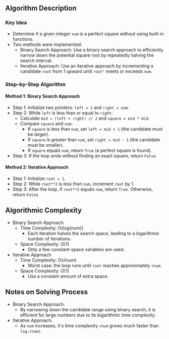 ## Algorithm Description
### Key Idea
- Determine if a given integer ```num``` is a perfect square without using built-in functions.
- Two methods were implemented:
  - Binary Search Approach: Use a binary search approach to efficiently narrow down the potential square root by repeatedly halving the search interval.
  - Iterative Approach: Use an iterative approach by incrementing a candidate ```root``` from 1 upward until ```root²``` meets or exceeds ```num```.

### Step-by-Step Algorithm
#### Method 1: Binary Search Approach
- Step 1: Initialize two pointers: ```left = 1``` and ```right = num```.
- Step 2: While ```left``` is less than or equal to ```right```:
  - Calculate ```mid = (left + right) // 2``` and ```square = mid * mid```.
  - Compare ```square``` and ```num```:
    - If ```square``` is less than ```num```, set ```left = mid + 1``` (the candidate must be larger).
    - If ```square``` is greater than ```num```, set ```right = mid - 1``` (the candidate must be smaller).
    - If ```square``` equals ```num```, return ```True``` (a perfect square is found).
- Step 3: If the loop ends without finding an exact square, return ```False```.
#### Method 2: Iterative Approach
- Step 1: Initialize ```root = 1```.
- Step 2: While ```root**2``` is less than ```num```, increment ```root``` by 1.
- Step 3: After the loop, if ```root**2``` equals ```num```, return ```True```. Otherwise, return ```False```.
  
## Algorithmic Complexity
- Binary Search Approach
  - Time Complexity: O(log(num))
    - Each iteration halves the search space, leading to a logarithmic number of iterations.
  - Space Complexity: O(1)
    - Only a few constant-space variables are used.
- Iterative Approach
  - Time Complexity: O(√num)
    - Worst case: the loop runs until ```root``` reaches approximately ```√num```.
  - Space Complexity: O(1)
    - Use a constant amount of extra space.

## Notes on Solving Process
- Binary Search Approach:
  - By narrowing down the candidate range using binary search, it is efficient for large numbers due to its logarithmic time complexity.
- Iterative Approach:
  - As ```num``` increases, it's time complexity ```√num``` grows much faster than ```log₂(num)```.